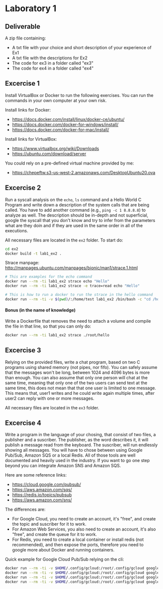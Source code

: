 # Laboratory 1

## Deliverable

A zip file containing:

- A txt file with your choice and short description of your experience of Ex1
- A txt file with the descriptions for Ex2
- The code for ex3 in a folder called "ex3"
- The code for ex4 in a folder called "ex4"

## Excercise 1

Install VirtualBox or Docker to run the following exercises. You can run the commands in your own computer at your own risk.

Install links for Docker:

- https://docs.docker.com/install/linux/docker-ce/ubuntu/
- https://docs.docker.com/docker-for-windows/install/
- https://docs.docker.com/docker-for-mac/install/

Install links for VirtualBox:

- https://www.virtualbox.org/wiki/Downloads
- https://ubuntu.com/download/server

You could rely on a pre-defined virtual machine provided by me:

- https://chepeftw.s3-us-west-2.amazonaws.com/DesktopUbuntu20.ova

## Excercise 2

Run a syscall analysis on the `echo`, `ls` command and a Hello World C Program and write down a description of the system calls that are being called. You have to add another command (e.g., `ping -c 1 8.8.8.8`) to analyze as well. The description should be in-depth and not superficial, google the syscall that you don't know and try to infer from the parameters what are they doin and if they are used in the same order in all of the executions.

All necessary files are located in the `ex2` folder. To start do:
```bash
cd ex2
docker build -t lab1_ex2 .
```

Strace manpage:
http://manpages.ubuntu.com/manpages/bionic/man1/strace.1.html

```bash
# This are examples for the echo command
docker run --rm -ti lab1_ex2 strace echo "Hello"
docker run --rm -ti lab1_ex2 strace -e trace=read echo "Hello"
```

```bash
# This is how to run a docker to run the strace in the hello command
docker run --rm -ti -v $(pwd)/:/home/test lab1_ex2 /bin/bash -c "cd /home/test; gcc -o hello hello.c; strace ./hello"
```

#### Bonus (in the name of knowledge)

Write a Dockerfile that removes the need to attach a volume and compile the file in that line, so that you can only do:

```bash
docker run --rm -ti lab1_ex2 strace ./root/hello
```

## Excercise 3

Relying on the provided files, write a chat program, based on two C programs using shared memory (not pipes, nor fifo). You can safely assume that the messages won't be long, between 1024 and 4096 bytes is more than enough. You can also assume that only one person will chat at the same time, meaning that only one of the two users can send text at the same time, this does not mean that that one user is limited to one message. This means that, user1 writes and he could write again multiple times, after user2 can reply with one or more messages.

All necessary files are located in the `ex3` folder.

## Excercise 4

Write a program in the language of your chosing, that consist of two files, a publisher and a suscriber. The publisher, as the word describes it, it will publish a message read from the keyboard. The suscriber, will run endlessly showing all messages. You will have to chose between using Google Pub/Sub, Amazon SQS or a local Redis. All of those tools are well documented and heavily used in the industry. If you want to go one step beyond you can integrate Amazon SNS and Amazon SQS.

Here are some reference links:

- https://cloud.google.com/pubsub/
- https://aws.amazon.com/sqs/
- https://redis.io/topics/pubsub
- https://aws.amazon.com/sns/

The differences are:

- For Google Cloud, you need to create an account, it's "free", and create the topic and suscriber for it to work.
- For Amazon Web Services, you also need to create an account, it's also "free", and create the queue for it to work.
- For Redis, you need to create a local container or install redis (not recommended), and then expose the ports, therefore you need to google more about Docker and running containers.

Quick example for Google Cloud Pub/Sub relying on the cli:
```bash
docker run --rm -ti -v $HOME/.config/gcloud:/root/.config/gcloud google/cloud-sdk gcloud init
docker run --rm -ti -v $HOME/.config/gcloud:/root/.config/gcloud google/cloud-sdk gcloud auth login
docker run --rm -ti -v $HOME/.config/gcloud:/root/.config/gcloud google/cloud-sdk gcloud pubsub topics publish belt-test --message "Test message" --attribute url=http://www.bla.com,foo=bar
docker run --rm -ti -v $HOME/.config/gcloud:/root/.config/gcloud google/cloud-sdk gcloud pubsub subscriptions pull projects/assistant-backend-dev/subscriptions/belt-sub --auto-ack --format='flattened'
```
